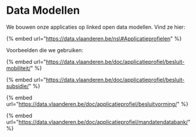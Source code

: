 # Data Modellen

We bouwen onze applicaties op linked open data modellen. Vind ze hier:

{% embed url="https://data.vlaanderen.be/ns\#Applicatieprofielen" %}

Voorbeelden die we gebruiken:

{% embed url="https://data.vlaanderen.be/doc/applicatieprofiel/besluit-mobiliteit/" %}

{% embed url="https://data.vlaanderen.be/doc/applicatieprofiel/besluit-subsidie/" %}

{% embed url="https://data.vlaanderen.be/doc/applicatieprofiel/besluitvorming/" %}

{% embed url="https://data.vlaanderen.be/doc/applicatieprofiel/mandatendatabank/" %}

